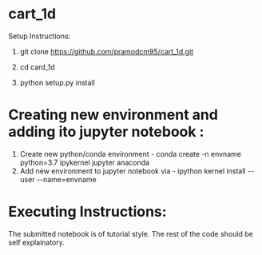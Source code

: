 # cart_1d
Setup Instructions:

1) git clone https://github.com/pramodcm95/cart_1d.git

2) cd card_1d

3) python setup.py install


# Creating new environment and adding ito jupyter notebook :
1) Create new python/conda environment - conda create -n envname python=3.7 ipykernel jupyter anaconda
2) Add new environment to jupyter notebook via - ipython kernel install --user --name=envname

# Executing Instructions:

The submitted notebook is of tutorial  style. The rest of the code should be self explainatory.